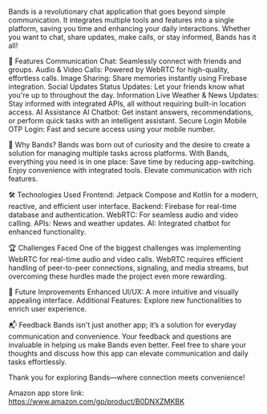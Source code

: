 Bands is a revolutionary chat application that goes beyond simple communication. 
It integrates multiple tools and features into a single platform, saving you time and enhancing your daily interactions. 
Whether you want to chat, share updates, make calls, or stay informed, Bands has it all!

🚀 Features
Communication
Chat: Seamlessly connect with friends and groups.
Audio & Video Calls: Powered by WebRTC for high-quality, effortless calls.
Image Sharing: Share memories instantly using Firebase integration.
Social Updates
Status Updates: Let your friends know what you're up to throughout the day.
Information
Live Weather & News Updates: Stay informed with integrated APIs, all without requiring built-in location access.
AI Assistance
AI Chatbot: Get instant answers, recommendations, or perform quick tasks with an intelligent assistant.
Secure Login
Mobile OTP Login: Fast and secure access using your mobile number.

🌟 Why Bands?
Bands was born out of curiosity and the desire to create a solution for managing multiple tasks across platforms. With Bands, everything you need is in one place:
Save time by reducing app-switching.
Enjoy convenience with integrated tools.
Elevate communication with rich features.

🛠️ Technologies Used
Frontend: Jetpack Compose and Kotlin for a modern, reactive, and efficient user interface.
Backend: Firebase for real-time database and authentication.
WebRTC: For seamless audio and video calling.
APIs: News and weather updates.
AI: Integrated chatbot for enhanced functionality.

🏆 Challenges Faced
One of the biggest challenges was implementing WebRTC for real-time audio and video calls. WebRTC requires efficient handling of peer-to-peer connections, signaling, and media streams, but overcoming these hurdles made the project even more rewarding.

🎯 Future Improvements
Enhanced UI/UX: A more intuitive and visually appealing interface.
Additional Features: Explore new functionalities to enrich user experience.

📬 Feedback
Bands isn't just another app; it’s a solution for everyday communication and convenience. Your feedback and questions are invaluable in helping us make Bands even better. Feel free to share your thoughts and discuss how this app can elevate communication and daily tasks effortlessly.

Thank you for exploring Bands—where connection meets convenience!

Amazon app store link: https://www.amazon.com/gp/product/B0DNXZMKBK
